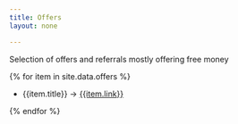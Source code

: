 ```yaml
---
title: Offers
layout: none

---
```


Selection of offers and referrals mostly offering free money
      
{% for item in site.data.offers %}

- {{item.title}}  &rarr; [{{item.link}}]({{item.link}})

{% endfor %}
